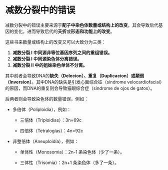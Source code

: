 # 减数分裂中的错误

减数分裂中的错误主要来源于**配子中染色体数量或结构上的改变**，其会导致后代基因的变化，进而导致后代的**夭折**或**形态和功能上的改变**。

这些书来数量或结构上的改变又可以大致分为三类：

1. **减数分裂 I 中同源非等位基因序列之间的重组错误。**
2. **减数分裂 I 中同源染色体分离错误。**
3. **减数分裂 II 中的姐妹染色单体不分离。**

其中前者会导致DNA的**缺失（Delecion）、重复（Duplicacion）或颠倒（Inversion）**。其中DNA的缺失是引发心面综合征（síndrome velocardiofacial）的原因，而DNA的重复则会导致猫眼综合症（síndrome de ojos de gatos）。

后两者则会导致染色体的数量错误，例如：

- 多倍体（Poliploidía），例如：
  
  - 三倍体（Triploidias）：3n=69c
  
  - 四倍体（Tetralogías）：4n=92c

- 非整倍体（Aneuploidía），例如：
  
  - 单体性（Monosomia）：2n-1 条染色体（少了一条）。
  
  - 三体性（Trisomia）：2n+1 条染色体（多了一条）。
